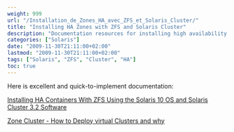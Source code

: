 ```yaml
---
weight: 999
url: "/Installation_de_Zones_HA_avec_ZFS_et_Solaris_Cluster/"
title: "Installing HA Zones with ZFS and Solaris Cluster"
description: "Documentation resources for installing high availability containers with ZFS using Solaris Cluster"
categories: ["Solaris"]
date: "2009-11-30T21:11:00+02:00"
lastmod: "2009-11-30T21:11:00+02:00"
tags: ["Solaris", "ZFS", "Cluster", "HA"]
toc: true
---
```


Here is excellent and quick-to-implement documentation:

[Installing HA Containers With ZFS Using the Solaris 10 OS and Solaris Cluster 3.2 Software](/pdf/installing_ha_containers_with_zfs_using_the_solaris_10_os_and_solaris_cluster_3.2_software.pdf)

[Zone Cluster - How to Deploy virtual Clusters and why](/pdf/zone-cluster-virtual-cluster.pdf)
